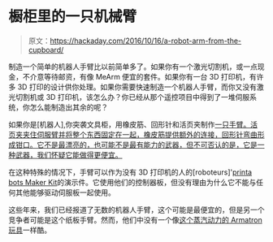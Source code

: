 # 橱柜里的一只机械臂

> 原文：<https://hackaday.com/2016/10/16/a-robot-arm-from-the-cupboard/>

制造一个简单的机器人手臂比以前简单多了。如果你有一个激光切割机，或一点现金，不介意等待邮资，有像 MeArm 便宜的套件。如果你有一台 3D 打印机，有许多 3D 打印的设计供你处理。如果你需要快速制造一个机器人手臂，而你又没有激光切割机或 3D 打印机，该怎么办？你已经从那个遥控项目中得到了一堆伺服系统，你怎么能制造出其余的呢？

如果你是[机器人],你突袭文具柜，用橡皮筋、回形针和活页夹制作[一只手臂。活页夹夹住伺服臂并将整个东西固定在一起，橡皮筋提供额外的连接，回形针弯曲形成钳口。它不是最漂亮的，也可能不是最有能力的武器，但不可否认的是，它是一种武器，我们怀疑它能做得更便宜。](https://hackaday.io/project/16312-binder-clip-robot)

在这种特殊的情况下，手臂可以作为没有 3D 打印机的人的[roboteurs]'[printa bots Maker Kit](http://roboteurs.com/products/printabots-maker-kit)的演示件。它使用他们的控制器板，但没有理由为什么它不能与任何其他能够驱动伺服板一起使用。

这些年来，我们已经报道了无数的机器人手臂，这个可能是最便宜的，但是另一个竞争者可能是这个纸板手臂。然而，他们中没有一个像[这个蒸汽动力的 Armatron 玩具](http://hackaday.com/2016/08/03/1980s-toy-robot-arm-converted-to-steam-and-other-explorations/)一样酷。